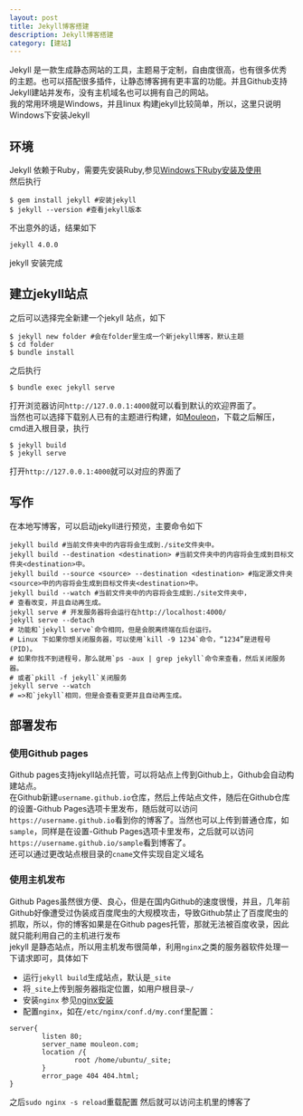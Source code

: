```yaml
---
layout: post
title: Jekyll博客搭建
description: Jekyll博客搭建
category: [建站]
---
```

Jekyll 是一款生成静态网站的工具，主题易于定制，自由度很高，也有很多优秀的主题。也可以搭配很多插件，让静态博客拥有更丰富的功能。并且Github支持Jekyll建站并发布，没有主机域名也可以拥有自己的网站。  
我的常用环境是Windows，并且linux 构建jekyll比较简单，所以，这里只说明Windows下安装Jekyll
## 环境
Jekyll 依赖于Ruby，需要先安装Ruby,参见[Windows下Ruby安装及使用](https://www.mouleon.com/windows-ruby-install.html)  
然后执行
```
$ gem install jekyll #安装jekyll
$ jekyll --version #查看jekyll版本
```
不出意外的话，结果如下  
```
jekyll 4.0.0
```
jekyll 安装完成
## 建立jekyll站点  
之后可以选择完全新建一个jekyll 站点，如下
```
$ jekyll new folder #会在folder里生成一个新jekyll博客，默认主题
$ cd folder
$ bundle install
```
之后执行
```
$ bundle exec jekyll serve
```
打开浏览器访问`http://127.0.0.1:4000`就可以看到默认的欢迎界面了。  
当然也可以选择下载别人已有的主题进行构建，如[Mouleon](https://github.com/mouleon/mouleon.github.io)，下载之后解压，cmd进入根目录，执行
```
$ jekyll build
$ jekyll serve
```
打开`http://127.0.0.1:4000`就可以对应的界面了
## 写作  
在本地写博客，可以启动jekyll进行预览，主要命令如下
```
jekyll build #当前文件夹中的内容将会生成到./site文件夹中。
jekyll build --destination <destination> #当前文件夹中的内容将会生成到目标文件夹<destination>中。
jekyll build --source <source> --destination <destination> #指定源文件夹<source>中的内容将会生成到目标文件夹<destination>中。
jekyll build --watch #当前文件夹中的内容将会生成到./site文件夹中，
# 查看改变，并且自动再生成。
jekyll serve # 开发服务器将会运行在http://localhost:4000/
jekyll serve --detach
# 功能和`jekyll serve`命令相同，但是会脱离终端在后台运行。
# Linux 下如果你想关闭服务器，可以使用`kill -9 1234`命令，“1234”是进程号(PID)。
# 如果你找不到进程号，那么就用`ps -aux | grep jekyll`命令来查看，然后关闭服务器。
# 或者`pkill -f jekyll`关闭服务
jekyll serve --watch
# =>和`jekyll`相同，但是会查看变更并且自动再生成。
```
## 部署发布  
### 使用Github pages
Github pages支持jekyll站点托管，可以将站点上传到Github上，Github会自动构建站点。  
在Github新建`username.github.io`仓库，然后上传站点文件，随后在Github仓库的设置-Github Pages选项卡里发布，随后就可以访问`https://username.github.io`看到你的博客了。当然也可以上传到普通仓库，如`sample`，同样是在设置-Github Pages选项卡里发布，之后就可以访问`https://username.github.io/sample`看到博客了。  
还可以通过更改站点根目录的`cname`文件实现自定义域名
### 使用主机发布
Github Pages虽然很方便、良心，但是在国内Github的速度很慢，并且，几年前Github好像遭受过伪装成百度爬虫的大规模攻击，导致Github禁止了百度爬虫的抓取，所以，你的博客如果是在Github pages托管，那就无法被百度收录，因此就只能利用自己的主机进行发布  
jekyll 是静态站点，所以用主机发布很简单，利用`nginx`之类的服务器软件处理一下请求即可，具体如下  
* 运行`jekyll build`生成站点，默认是`_site`
* 将`_site`上传到服务器指定位置，如用户根目录`~/`
* 安装`nginx` 参见[nginx安装](https://www.mouleon.com/nginx-command.html)
* 配置`nginx`，如在`/etc/nginx/conf.d/my.conf`里配置：  
```
server{
        listen 80;
        server_name mouleon.com;
        location /{
                root /home/ubuntu/_site;
        }
        error_page 404 404.html;
}
```
之后`sudo nginx -s reload`重载配置
然后就可以访问主机里的博客了
